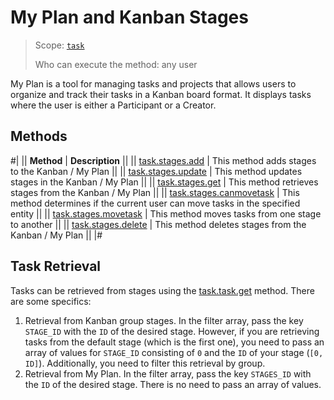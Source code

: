 # My Plan and Kanban Stages

> Scope: [`task`](../../scopes/permissions.md)
>
> Who can execute the method: any user

My Plan is a tool for managing tasks and projects that allows users to organize and track their tasks in a Kanban board format. It displays tasks where the user is either a Participant or a Creator.

## Methods

#|
|| **Method** | **Description** ||
|| [task.stages.add](./task-stages-add.md) | This method adds stages to the Kanban / My Plan ||
|| [task.stages.update](./task-stages-update.md) | This method updates stages in the Kanban / My Plan ||
|| [task.stages.get](./task-stages-get.md) | This method retrieves stages from the Kanban / My Plan ||
|| [task.stages.canmovetask](./task-stages-can-move-task.md) | This method determines if the current user can move tasks in the specified entity ||
|| [task.stages.movetask](./task-stages-move-task.md) | This method moves tasks from one stage to another ||
|| [task.stages.delete](./task-stages-delete.md) | This method deletes stages from the Kanban / My Plan ||
|#

## Task Retrieval

Tasks can be retrieved from stages using the [task.task.get](../tasks-task-get.md) method. There are some specifics:

1. Retrieval from Kanban group stages.
   In the filter array, pass the key `STAGE_ID` with the `ID` of the desired stage. However, if you are retrieving tasks from the default stage (which is the first one), you need to pass an array of values for `STAGE_ID` consisting of `0` and the `ID` of your stage (`[0, ID]`). Additionally, you need to filter this retrieval by group.
2. Retrieval from My Plan.
   In the filter array, pass the key `STAGES_ID` with the `ID` of the desired stage. There is no need to pass an array of values.